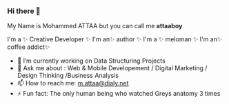 ### Hi there 👋


My Name is Mohammed ATTAA but you can call me **attaaboy** 

I'm a ✨ Creative Developer ✨ 
I'm an✨ author ✨ 
I'm a ✨ meloman ✨ 
I'm an✨ coffee addict✨ 


- 🔭 I’m currently working on Data Structuring Projects
- 💬 Ask me about : Web & Mobile Developement / Digital Marketing / Design Thinking /Business Analysis
- 📫 How to reach me: m.attaa@dialy.net
- ⚡ Fun fact: The only human being who watched Greys anatomy 3 times 
